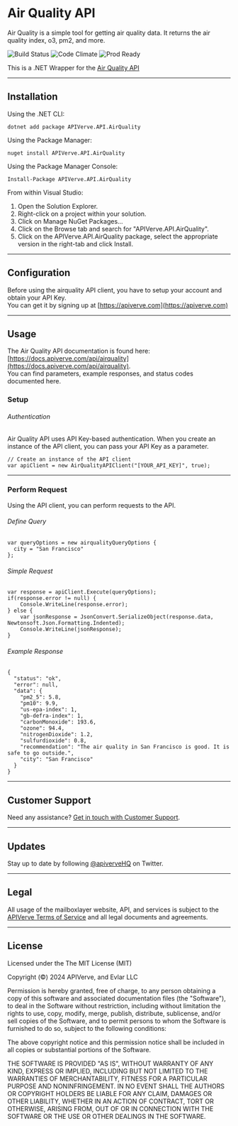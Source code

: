 Air Quality API
============

Air Quality is a simple tool for getting air quality data. It returns the air quality index, o3, pm2, and more.

![Build Status](https://img.shields.io/badge/build-passing-green)
![Code Climate](https://img.shields.io/badge/maintainability-B-purple)
![Prod Ready](https://img.shields.io/badge/production-ready-blue)

This is a .NET Wrapper for the [Air Quality API](https://apiverve.com/marketplace/api/airquality)

---

## Installation

Using the .NET CLI:
```
dotnet add package APIVerve.API.AirQuality
```

Using the Package Manager:
```
nuget install APIVerve.API.AirQuality
```

Using the Package Manager Console:
```
Install-Package APIVerve.API.AirQuality
```

From within Visual Studio:

1. Open the Solution Explorer.
2. Right-click on a project within your solution.
3. Click on Manage NuGet Packages...
4. Click on the Browse tab and search for "APIVerve.API.AirQuality".
5. Click on the APIVerve.API.AirQuality package, select the appropriate version in the right-tab and click Install.


---

## Configuration

Before using the airquality API client, you have to setup your account and obtain your API Key.  
You can get it by signing up at [https://apiverve.com](https://apiverve.com)

---

## Usage

The Air Quality API documentation is found here: [https://docs.apiverve.com/api/airquality](https://docs.apiverve.com/api/airquality).  
You can find parameters, example responses, and status codes documented here.

### Setup

###### Authentication
Air Quality API uses API Key-based authentication. When you create an instance of the API client, you can pass your API Key as a parameter.

```
// Create an instance of the API client
var apiClient = new AirQualityAPIClient("[YOUR_API_KEY]", true);
```

---


### Perform Request
Using the API client, you can perform requests to the API.

###### Define Query

```
var queryOptions = new airqualityQueryOptions {
  city = "San Francisco"
};
```

###### Simple Request

```
var response = apiClient.Execute(queryOptions);
if(response.error != null) {
	Console.WriteLine(response.error);
} else {
    var jsonResponse = JsonConvert.SerializeObject(response.data, Newtonsoft.Json.Formatting.Indented);
    Console.WriteLine(jsonResponse);
}
```

###### Example Response

```
{
  "status": "ok",
  "error": null,
  "data": {
    "pm2_5": 5.8,
    "pm10": 9.9,
    "us-epa-index": 1,
    "gb-defra-index": 1,
    "carbonMonoxide": 193.6,
    "ozone": 94.4,
    "nitrogenDioxide": 1.2,
    "sulfurdioxide": 0.8,
    "recommendation": "The air quality in San Francisco is good. It is safe to go outside.",
    "city": "San Francisco"
  }
}
```

---

## Customer Support

Need any assistance? [Get in touch with Customer Support](https://apiverve.com/contact).

---

## Updates
Stay up to date by following [@apiverveHQ](https://twitter.com/apiverveHQ) on Twitter.

---

## Legal

All usage of the mailboxlayer website, API, and services is subject to the [APIVerve Terms of Service](https://apiverve.com/terms) and all legal documents and agreements.

---

## License
Licensed under the The MIT License (MIT)

Copyright (&copy;) 2024 APIVerve, and Evlar LLC

Permission is hereby granted, free of charge, to any person obtaining a copy of this software and associated documentation files (the "Software"), to deal in the Software without restriction, including without limitation the rights to use, copy, modify, merge, publish, distribute, sublicense, and/or sell copies of the Software, and to permit persons to whom the Software is furnished to do so, subject to the following conditions:

The above copyright notice and this permission notice shall be included in all copies or substantial portions of the Software.

THE SOFTWARE IS PROVIDED "AS IS", WITHOUT WARRANTY OF ANY KIND, EXPRESS OR IMPLIED, INCLUDING BUT NOT LIMITED TO THE WARRANTIES OF MERCHANTABILITY, FITNESS FOR A PARTICULAR PURPOSE AND NONINFRINGEMENT. IN NO EVENT SHALL THE AUTHORS OR COPYRIGHT HOLDERS BE LIABLE FOR ANY CLAIM, DAMAGES OR OTHER LIABILITY, WHETHER IN AN ACTION OF CONTRACT, TORT OR OTHERWISE, ARISING FROM, OUT OF OR IN CONNECTION WITH THE SOFTWARE OR THE USE OR OTHER DEALINGS IN THE SOFTWARE.
